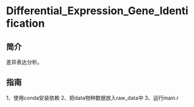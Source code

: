 # Differential_Expression_Gene_Identification

## 简介
差异表达分析。

## 指南
1、使用conda安装依赖
2、把data物种数据放入raw_data中
3、运行main.r
